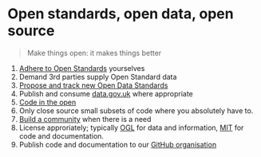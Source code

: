 # Open standards, open data, open source

> Make things open: it makes things better
  
1. [Adhere to Open Standards](https://www.gov.uk/government/publications/open-standards-principles/open-standards-principles) yourselves
1. Demand 3rd parties supply Open Standard data
1. [Propose and track new Open Data Standards](https://standards.data.gov.uk/)
1. Publish and consume [data.gov.uk](https://data.gov.uk) where appropriate
1. [Code in the open](https://gds.blog.gov.uk/2012/10/12/coding-in-the-open/)
1. Only close source small subsets of code where you absolutely have to.
1. [Build a community](https://developmentseed.org/blog/2016/03/30/open-source-community/) when there is a need
1. License approriately; typically [OGL](https://www.nationalarchives.gov.uk/doc/open-government-licence/version/3/) for data and information, [MIT](https://opensource.org/licenses/MIT) for code and documentation.
1. Publish code and documentation to our [GitHub organisation](https://github.com/UKHomeOffice/)
